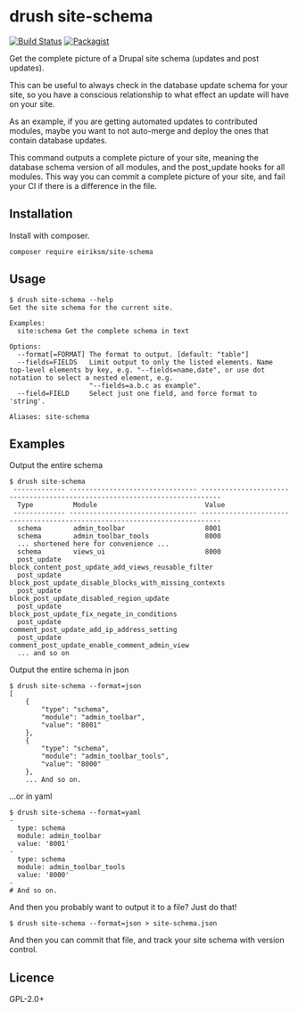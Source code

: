 # drush site-schema

[![Build Status](https://travis-ci.com/eiriksm/drush-site-schema.svg?branch=master)](https://travis-ci.com/eiriksm/drush-site-schema)
[![Packagist](https://img.shields.io/packagist/v/eiriksm/site-schema.svg)](https://packagist.org/packages/eiriksm/site-schema)

Get the complete picture of a Drupal site schema (updates and post updates).

This can be useful to always check in the database update schema for your site, so you have a conscious relationship to what effect an update will have on your site.

As an example, if you are getting automated updates to contributed modules, maybe you want to not auto-merge and deploy the ones that contain database updates.

This command outputs a complete picture of your site, meaning the database schema version of all modules, and the post_update hooks for all modules. This way you can commit a complete picture of your site, and fail your CI if there is a difference in the file.

## Installation

Install with composer.

```
composer require eiriksm/site-schema
```

## Usage
```
$ drush site-schema --help
Get the site schema for the current site.

Examples:
  site:schema Get the complete schema in text

Options:
  --format[=FORMAT] The format to output. [default: "table"]
  --fields=FIELDS   Limit output to only the listed elements. Name top-level elements by key, e.g. "--fields=name,date", or use dot notation to select a nested element, e.g.
                    "--fields=a.b.c as example".
  --field=FIELD     Select just one field, and force format to 'string'.

Aliases: site-schema
```

## Examples

Output the entire schema

```
$ drush site-schema
 ------------- -------------------------------- ---------------------------------------------------------------------------
  Type          Module                           Value
 ------------- -------------------------------- ---------------------------------------------------------------------------
  schema        admin_toolbar                    8001
  schema        admin_toolbar_tools              8000
  ... shortened here for convenience ...
  schema        views_ui                         8000
  post_update                                    block_content_post_update_add_views_reusable_filter
  post_update                                    block_post_update_disable_blocks_with_missing_contexts
  post_update                                    block_post_update_disabled_region_update
  post_update                                    block_post_update_fix_negate_in_conditions
  post_update                                    comment_post_update_add_ip_address_setting
  post_update                                    comment_post_update_enable_comment_admin_view
  ... and so on
```

Output the entire schema in json

```
$ drush site-schema --format=json
[
    {
        "type": "schema",
        "module": "admin_toolbar",
        "value": "8001"
    },
    {
        "type": "schema",
        "module": "admin_toolbar_tools",
        "value": "8000"
    },
    ... And so on.
```

...or in yaml

```
$ drush site-schema --format=yaml
-
  type: schema
  module: admin_toolbar
  value: '8001'
-
  type: schema
  module: admin_toolbar_tools
  value: '8000'
-
# And so on.
```

And then you probably want to output it to a file? Just do that!

```
$ drush site-schema --format=json > site-schema.json
```

And then you can commit that file, and track your site schema with version control.

## Licence

GPL-2.0+
